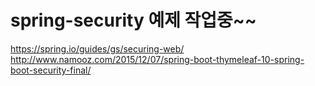 # spring-security 예제 작업중~~

https://spring.io/guides/gs/securing-web/  
http://www.namooz.com/2015/12/07/spring-boot-thymeleaf-10-spring-boot-security-final/